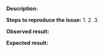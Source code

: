 <!--

Before reporting a new issue, make sure we don't have any duplicates already open or closed by
searching the issues list. If there is a duplicate, re-open or add a comment to the
existing issue instead of creating a new one. If you are reporting a bug,
make sure to include relevant information asked below to help with debugging.

## GENERAL HELP QUESTIONS ##
GitHub Issues is for bug reports and feature requests. If you have general support
questions, the following locations are a good place:

- Post a question in StackOverflow  with "aws-sam" tag

-->

**Description:**

<!-- Briefly describe the problem you are facing -->

**Steps to reproduce the issue:**
1.
2.
3.

**Observed result:**

**Expected result:**

